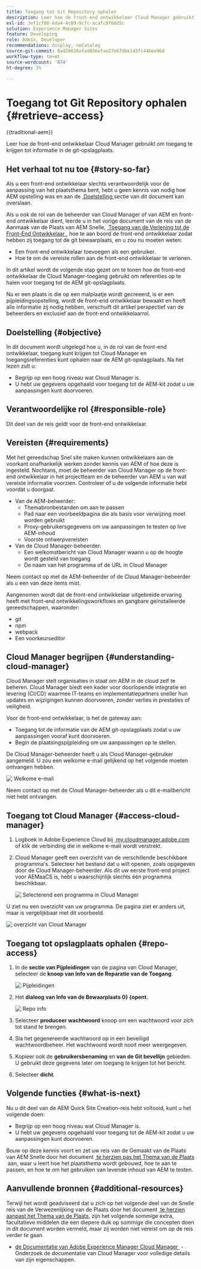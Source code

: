 ```yaml
---
title: Toegang tot Git Repository ophalen
description: Leer hoe de front-end ontwikkelaar Cloud Manager gebruikt om toegang te krijgen tot informatie in de git-opslagplaats.
exl-id: 3ef1cf86-6da4-4c09-9cfc-acafc8f6dd5c
solution: Experience Manager Sites
feature: Developing
role: Admin, Developer
recommendations: display, noCatalog
source-git-commit: 0a458616afad836efae27e67dbe145fc44bee968
workflow-type: tm+mt
source-wordcount: '874'
ht-degree: 3%

---
```



# Toegang tot Git Repository ophalen {#retrieve-access}

{{traditional-aem}}

Leer hoe de front-end ontwikkelaar Cloud Manager gebruikt om toegang te krijgen tot informatie in de git-opslagplaats.

## Het verhaal tot nu toe {#story-so-far}

Als u een front-end ontwikkelaar slechts verantwoordelijk voor de aanpassing van het plaatsthema bent, hebt u geen kennis van nodig hoe AEM opstelling was en aan de [&#x200B; Doelstelling &#x200B;](#objective) sectie van dit document kan overslaan.

Als u ook de rol van de beheerder van Cloud Manager of van AEM en front-end ontwikkelaar dient, leerde u in het vorige document van de reis van de Aanmaak van de Plaats van AEM Snelle, [&#x200B; Toegang van de Verlening tot de Front-End Ontwikkelaar &#x200B;](grant-access.md), hoe te aan boord de front-end ontwikkelaar zodat hebben zij toegang tot de git bewaarplaats, en u zou nu moeten weten:

* Een front-end ontwikkelaar toevoegen als een gebruiker.
* Hoe te om de vereiste rollen aan de front-end ontwikkelaar te verlenen.

In dit artikel wordt de volgende stap gezet om te tonen hoe de front-end ontwikkelaar de Cloud Manager-toegang gebruikt om referenties op te halen voor toegang tot de AEM git-opslagplaats.

Nu er een plaats is die op een malplaatje wordt gecreeerd, is er een pijpleidingsopstelling, wordt de front-end ontwikkelaar bewaakt en heeft alle informatie zij nodig hebben, verschuift dit artikel perspectief van de beheerders en exclusief aan de front-end ontwikkelaarrol.

## Doelstelling {#objective}

In dit document wordt uitgelegd hoe u, in de rol van de front-end ontwikkelaar, toegang kunt krijgen tot Cloud Manager en toegangsreferenties kunt ophalen naar de AEM git-opslagplaats. Na het lezen zult u:

* Begrijp op een hoog niveau wat Cloud Manager is.
* U hebt uw gegevens opgehaald voor toegang tot de AEM-kit zodat u uw aanpassingen kunt doorvoeren.

## Verantwoordelijke rol {#responsible-role}

Dit deel van de reis geldt voor de front-end ontwikkelaar.

## Vereisten {#requirements}

Met het gereedschap Snel site maken kunnen ontwikkelaars aan de voorkant onafhankelijk werken zonder kennis van AEM of hoe deze is ingesteld. Nochtans, moet de beheerder van Cloud Manager op de front-end ontwikkelaar in het projectteam en de beheerder van AEM u van wat vereiste informatie voorzien. Controleer of u de volgende informatie hebt voordat u doorgaat.

* Van de AEM-beheerder:
   * Themabronbestanden om aan te passen
   * Pad naar een voorbeeldpagina die als basis voor verwijzing moet worden gebruikt
   * Proxy-gebruikersgegevens om uw aanpassingen te testen op live AEM-inhoud
   * Voorste ontwerpvereisten
* Van de Cloud Manager-beheerder:
   * Een welkomstbericht van Cloud Manager waarin u op de hoogte wordt gesteld van toegang
   * De naam van het programma of de URL in Cloud Manager

Neem contact op met de AEM-beheerder of de Cloud Manager-beheerder als u een van deze items mist.

Aangenomen wordt dat de front-end ontwikkelaar uitgebreide ervaring heeft met front-end ontwikkelingsworkflows en gangbare geïnstalleerde gereedschappen, waaronder:

* git
* npm
* webpack
* Een voorkeurseditor

## Cloud Manager begrijpen {#understanding-cloud-manager}

Cloud Manager stelt organisaties in staat om AEM in de cloud zelf te beheren. Cloud Manager biedt een kader voor doorlopende integratie en levering (CI/CD) waarmee IT-teams en implementatiepartners sneller hun updates en wijzigingen kunnen doorvoeren, zonder verlies in prestaties of veiligheid.

Voor de front-end ontwikkelaar, is het de gateway aan:

* Toegang tot de informatie van de AEM git-opslagplaats zodat u uw aanpassingen vooraf kunt doorvoeren.
* Begin de plaatsingspijpleiding om uw aanpassingen op te stellen.

De Cloud Manager-beheerder heeft u als Cloud Manager-gebruiker aangemeld. U zou een welkome e-mail gelijkend op het volgende moeten ontvangen hebben.

![&#x200B; Welkome e-mail &#x200B;](assets/welcome-email.png)

Neem contact op met de Cloud Manager-beheerder als u dit e-mailbericht niet hebt ontvangen.

## Toegang tot Cloud Manager {#access-cloud-manager}

1. Logboek in Adobe Experience Cloud bij [&#x200B; my.cloudmanager.adobe.com &#x200B;](https://my.cloudmanager.adobe.com/) of klik de verbinding die in welkome e-mail wordt verstrekt.

1. Cloud Manager geeft een overzicht van de verschillende beschikbare programma&#39;s. Selecteer het bestand dat u wilt openen, zoals opgegeven door de Cloud Manager-beheerder. Als dit uw eerste front-end project voor AEMaaCS is, hebt u waarschijnlijk slechts één programma beschikbaar.

   ![&#x200B; Selecterend een programma in Cloud Manager &#x200B;](assets/cloud-manager-select-program.png)

U ziet nu een overzicht van uw programma. De pagina ziet er anders uit, maar is vergelijkbaar met dit voorbeeld.

![&#x200B; overzicht van Cloud Manager &#x200B;](assets/cloud-manager-overview.png)

## Toegang tot opslagplaats ophalen {#repo-access}

1. In de **sectie van Pijpleidingen** van de pagina van Cloud Manager, selecteer de **knoop van Info van de Reparatie van de Toegang**.

   ![&#x200B; Pijpleidingen &#x200B;](assets/pipelines-repo-info.png)

1. Het **dialoog van Info van de Bewaarplaats 0&rbrace; &lbrace;opent.**

   ![&#x200B; Repo info &#x200B;](assets/repo-info.png)

1. Selecteer **produceer wachtwoord** knoop om een wachtwoord voor zich tot stand te brengen.

1. Sla het gegenereerde wachtwoord op in een beveiligd wachtwoordbeheer. Het wachtwoord wordt nooit meer weergegeven.

1. Kopieer ook de **gebruikersbenaming** en **van de Git bevellijn** gebieden. U gebruikt deze gegevens later om toegang te krijgen tot het bericht.

1. Selecteer **dicht**.

## Volgende functies {#what-is-next}

Nu u dit deel van de AEM Quick Site Creation-reis hebt voltooid, kunt u het volgende doen:

* Begrijp op een hoog niveau wat Cloud Manager is.
* U hebt uw gegevens opgehaald voor toegang tot de AEM-kit zodat u uw aanpassingen kunt doorvoeren.

Bouw op deze kennis voort en zet uw reis van de Gemaakt van de Plaats van AEM Snelle door het document [&#x200B; te herzien pas het Thema van de Plaats &#x200B;](customize-theme.md) aan, waar u leert hoe het plaatsthema wordt gebouwd, hoe te aan te passen, en hoe te om het gebruiken van levende inhoud van AEM te testen.

## Aanvullende bronnen {#additional-resources}

Terwijl het wordt geadviseerd dat u zich op het volgende deel van de Snelle reis van de Verwezenlijking van de Plaats door het document [&#x200B; te herzien aanpast het Thema van de Plaats &#x200B;](customize-theme.md), zijn het volgende sommige extra, facultatieve middelen die een diepere duik op sommige die concepten doen in dit document worden vermeld, maar zij worden niet vereist om op de reis verder te gaan.

* [&#x200B; de Documentatie van Adobe Experience Manager Cloud Manager &#x200B;](https://experienceleague.adobe.com/docs/experience-manager-cloud-manager/using/introduction-to-cloud-manager.html) - Onderzoek de documentatie van Cloud Manager voor volledige details van zijn eigenschappen.

